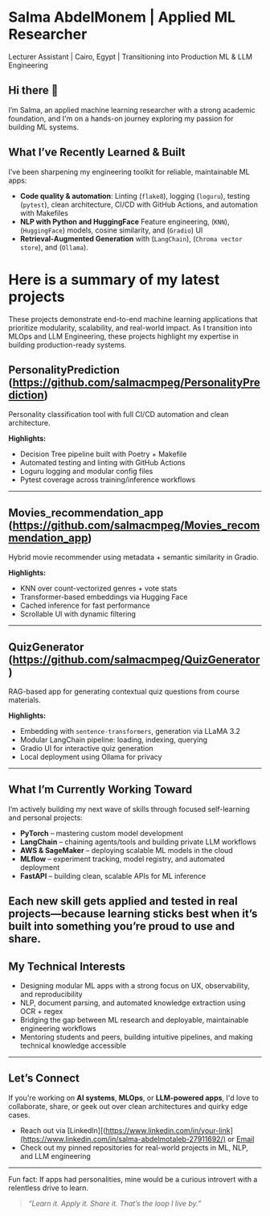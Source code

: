 
# Salma AbdelMonem | Applied ML Researcher

Lecturer Assistant | Cairo, Egypt | Transitioning into Production ML & LLM Engineering

## Hi there 👋

I’m Salma, an applied machine learning researcher with a strong academic foundation, and I'm on a hands-on journey exploring my passion for building ML systems.

## What I’ve Recently Learned & Built

I’ve been sharpening my engineering toolkit for reliable, maintainable ML apps:

- **Code quality & automation**: Linting (`flake8`), logging (`loguru`), testing (`pytest`), clean architecture, CI/CD with GitHub Actions, and automation with Makefiles
- **NLP with Python and HuggingFace** Feature engineering, (`KNN`), (`HuggingFace`) models, cosine similarity, and  (`Gradio`) UI
- **Retrieval-Augmented Generation** with (`LangChain`), (`Chroma vector store`), and (`Ollama`).

# Here is a summary of my latest projects
These projects demonstrate end-to-end machine learning applications that prioritize modularity, scalability, and real-world impact. As I transition into MLOps and LLM Engineering, these projects highlight my expertise in building production-ready systems.

## PersonalityPrediction  (https://github.com/salmacmpeg/PersonalityPrediction)
Personality classification tool with full CI/CD automation and clean architecture.

**Highlights:**
- Decision Tree pipeline built with Poetry + Makefile
- Automated testing and linting with GitHub Actions
- Loguru logging and modular config files
- Pytest coverage across training/inference workflows

---

## Movies_recommendation_app (https://github.com/salmacmpeg/Movies_recommendation_app)  
Hybrid movie recommender using metadata + semantic similarity in Gradio.

**Highlights:**
- KNN over count-vectorized genres + vote stats
- Transformer-based embeddings via Hugging Face
- Cached inference for fast performance
- Scrollable UI with dynamic filtering

---
## QuizGenerator (https://github.com/salmacmpeg/QuizGenerator)
RAG-based app for generating contextual quiz questions from course materials.

**Highlights:**
- Embedding with `sentence-transformers`, generation via LLaMA 3.2
- Modular LangChain pipeline: loading, indexing, querying
- Gradio UI for interactive quiz generation
- Local deployment using Ollama for privacy

---
## What I’m Currently Working Toward

I’m actively building my next wave of skills through focused self-learning and personal projects:

-  **PyTorch** – mastering custom model development
-  **LangChain** – chaining agents/tools and building private LLM workflows
-  **AWS & SageMaker** – deploying scalable ML models in the cloud
-  **MLflow** – experiment tracking, model registry, and automated deployment
-  **FastAPI** – building clean, scalable APIs for ML inference

Each new skill gets applied and tested in real projects—because learning sticks best when it’s built into something you’re proud to use and share.
---

## My Technical Interests

- Designing modular ML apps with a strong focus on UX, observability, and reproducibility
- NLP, document parsing, and automated knowledge extraction using OCR + regex
- Bridging the gap between ML research and deployable, maintainable engineering workflows
- Mentoring students and peers, building intuitive pipelines, and making technical knowledge accessible

---

## Let’s Connect

If you're working on **AI systems**, **MLOps**, or **LLM-powered apps**, I'd love to collaborate, share, or geek out over clean architectures and quirky edge cases.

- Reach out via [LinkedIn][(https://www.linkedin.com/in/your-link](https://www.linkedin.com/in/salma-abdelmotaleb-27911692/) or [Email](salmacmpeg@gmail.com)
- Check out my pinned repositories for real-world projects in ML, NLP, and LLM engineering

---
Fun fact: If apps had personalities, mine would be a curious introvert with a relentless drive to learn.
> _“Learn it. Apply it. Share it. That’s the loop I live by.”_

